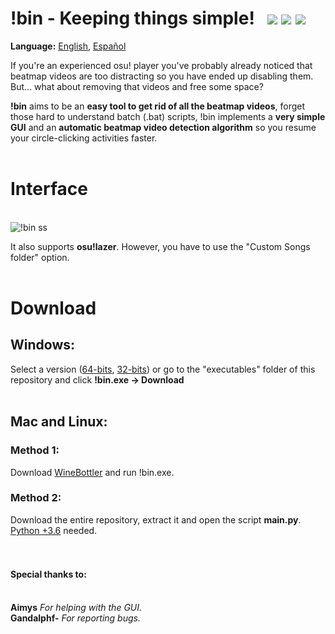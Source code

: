 # !bin - Keeping things simple! &nbsp; <img src="https://img.shields.io/badge/version-1.2-brightgreen"></img> <img src="https://img.shields.io/github/license/Axyss/-bin"></img> <img src="https://img.shields.io/badge/compatible-osu!lazer-ff69b4"></img> 

<b>Language:</b> <a href="https://github.com/Axyss/-bin#bin---keeping-things-simple--v11">English</a>, <a href="https://github.com/Axyss/-bin/blob/master/README_es_ES.md#bin---keeping-things-simple--v11">Español</a>

If you're an experienced osu! player you've probably already noticed that beatmap videos are too distracting so you have ended up disabling them. 
But... what about removing that videos and free some space?

<b>!bin</b> aims to be an __easy tool to get rid of all the beatmap videos__, forget those hard to understand batch (.bat) scripts, !bin implements a __very simple GUI__ and an __automatic beatmap video detection algorithm__ so you resume your circle-clicking activities faster.
<br/>
<br/>
# Interface
<br/>![!bin ss](https://i.imgur.com/xeKsiqQ.png)

It also supports <b>osu!lazer</b>. However, you have to use the "Custom Songs folder" option.
<br/>
<br/>
# Download
<h2>Windows:</h2>
Select a version (<a href="https://github.com/Axyss/-bin/raw/master/executables/!bin_x64.exe">64-bits</a>, <a href="https://github.com/Axyss/-bin/raw/master/executables/!bin_x32.exe">32-bits</a>) or go to the "executables" folder of this repository and click  <b>!bin.exe -> Download</b><br/>
<br/>
<h2>Mac and Linux:</h2>
<h3>Method 1:</h3>
Download <a href="http://winebottler.kronenberg.org/">WineBottler</a> and run !bin.exe.
<h3>Method 2:</h3>
Download the entire repository, extract it and open the script <b>main.py</b>. <a href="https://www.python.org/downloads/">Python +3.6</a> needed.
<br/>&nbsp; 
<br/>&nbsp; <br/>
<h4>Special thanks to:</h4>
</br>
<b>Aimys</b> <i>For helping with the GUI.</i>
</br>
<b>Gandalphf-</b> <i>For reporting bugs.</i>
